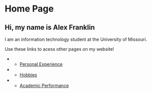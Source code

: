 # Home Page
## Hi, my name is Alex Franklin 

I am an information technology student at the University of Missouri.

Use these links to acess other pages on my website!

* * [Personal Experience](./Personal_experience.md)
* * [Hobbies](./Hobbies.md)
* * [Academic Performance](./Academic_performance.md)
